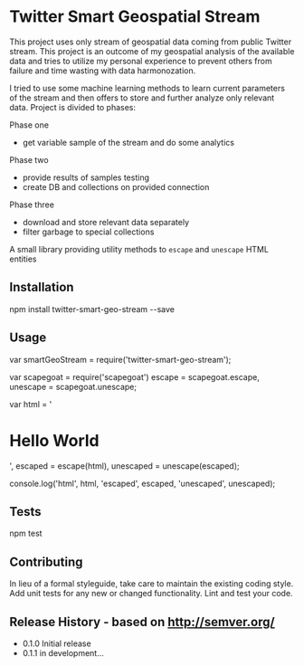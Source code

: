 Twitter Smart Geospatial Stream
=========

This project uses only stream of geospatial data coming from public Twitter stream. This project is an outcome of my geospatial analysis of the available data and tries to  utilize my personal experience to prevent others from failure and time wasting with data harmonozation.

I tried to use some machine learning methods to learn current parameters of the stream and then offers to store and further analyze only relevant data. Project is divided to phases:

Phase one
- get variable sample of the stream and do some analytics

Phase two
- provide results of samples testing
- create DB and collections on provided connection

Phase three
- download and store relevant data separately
- filter garbage to special collections

A small library providing utility methods to `escape` and `unescape` HTML entities

## Installation

  npm install twitter-smart-geo-stream --save

## Usage

  var smartGeoStream = require('twitter-smart-geo-stream');



  var scapegoat = require('scapegoat')
      escape = scapegoat.escape,
      unescape = scapegoat.unescape;

  var html = '<h1>Hello World</h1>',
      escaped = escape(html),
      unescaped = unescape(escaped);

  console.log('html', html, 'escaped', escaped, 'unescaped', unescaped);

## Tests

  npm test

## Contributing

In lieu of a formal styleguide, take care to maintain the existing coding style.
Add unit tests for any new or changed functionality. Lint and test your code.

## Release History - based on http://semver.org/

* 0.1.0 Initial release
* 0.1.1 in development...
